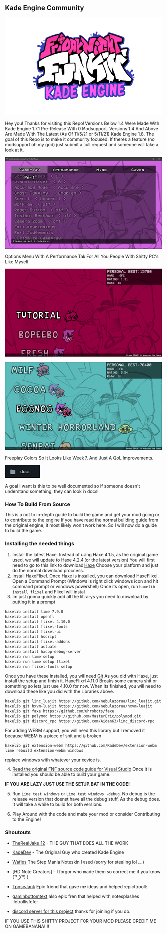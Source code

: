 ## **Kade Engine Community**
![Kade Engine logo](assets/preload/images/KadeEngineLogoOld.png)

Hey you!
Thanks for visiting this Repo!
Versions Below 1.4 Were Made With Kade Engine 1.7.1 Pre-Release With 0 Modsupport.
Versions 1.4 And Above Are Made With The Latest (As Of 11/5/21 or 5/11/21) Kade Engine 1.8.
The goal of this Repo is to make it community focused. If theres a feature (no modsupport oh my god) just submit a pull request and someone will take a look at it.

![Options](art/readme/optionsredo.png)

Options Menu With A Performance Tab For All You People With Shitty PC's Like Myself.

![Colors1](art/readme/colors1.png)

![Colors2](art/readme/colors2.png)

Freeplay Colors So It Looks Like Week 7. And Just A QoL Improvements.

![Better Documented!](art/readme/deez.png)

A goal I want is this to be well documented so if someone doesn't understand something, they can look in docs!

### How To Build From Source

This is a not to in-depth guide to build the game and get your mod going or to contribute to the engine
If you have read the normal building guide from the original engine, it most likely won't work here.
So I will now do a guide to build the game.


### Installing the needed things
1. Install the latest Haxe. Instead of using Haxe 4.1.5, as the original game used, we will update to Haxe 4.2.4 (or the latest version)
You will first need to go to this link to download [Haxe](https://haxe.org/download/) Choose your platform and just do the normal download proccess.
2. Install HaxeFlixel. Once Haxe is installed, you can download HaxeFlixel. Open a Command Prompt (Windows is right click windows icon and hit command prompt or windows powershell) Once its open, run ```haxelib install flixel``` and Flixel will install.
3. Im just gonna quickly add all the librarys you need to download by putting it in a prompt
```
haxelib install lime 7.9.0
haxelib install openfl
haxelib install flixel 4.10.0
haxelib install flixel-tools
haxelib install flixel-ui
haxelib install hscript
haxelib install flixel-addons
haxelib install actuate
haxelib install hxcpp-debug-server
haxelib run lime setup
haxelib run lime setup flixel
haxelib run flixel-tools setup
```
Once you have these installed, you will need [Git](https://git-scm.com/downloads) 
As you did with Haxe, just install the setup and finish it.
HaxeFlixel 4.11.0 Breaks some camera shit or something so lets just use 4.10.0 for now.
When its finished, you will need to download these like you did with the Libraries above.
```
haxelib git linc_luajit https://github.com/nebulazorua/linc_luajit.git
haxelib git hxvm-luajit https://github.com/nebulazorua/hxvm-luajit
haxelib git faxe https://github.com/uhrobots/faxe
haxelib git polymod https://github.com/MasterEric/polymod.git
haxelib git discord_rpc https://github.com/Aidan63/linc_discord-rpc
```
For adding WEBM support, you will need this library but I removed it because WEBM is a piece of shit and is broken
```
haxelib git extension-webm https://github.com/KadeDev/extension-webm
lime rebuild extension-webm windows
```
replace windows with whatever your device is.

4. [Read the original FNF source code guide for Visual Studio](https://github.com/ninjamuffin99/Funkin.git)
Once it is installed you should be able to build your game.

**IF YOU ARE LAZY JUST USE THE SETUP.BAT IN THE CODE!**

5. Run ```Lime test windows``` or ```Lime test windows -debug```. No debug is the release version that doenst have all the debug stuff, As the debug does.
It will take a while to build for both versions.

6. Play Around with the code and make your mod or consider Contributing to the Engine!

### Shoutouts

- [TheRealJake_12](https://www.youtube.com/channel/UCYy-RfMjVx-1dYnmNQGB2sw) - THE GUY THAT DOES ALL THE WORK

- [KadeDev](https://github.com/KadeDev) - The Original Guy who created Kade Engine

- [Wafles](https://gamebanana.com/mods/330278) The Step Mania Noteskin I used (sorry for stealing lol ._.)

- [HD Note Creators] - I forgor who made them so correct me if you know ( ͡° ͜ʖ ͡°) )

- [TposeJank](https://github.com/tposejank) Epic friend that gave me ideas and helped :epicttrooll:

- [gaminbottomtext](https://github.com/gaminbottomtext) also epic fren that helped with notesplashes :letrollisfefe:

- [discord server for this project](https://discord.gg/G2jJ8RfWtm) thanks for joining if you do.

IF YOU USE THIS SHITTY PROJECT FOR YOUR MOD PLEASE CREDIT ME ON GAMEBANANA!!!!
